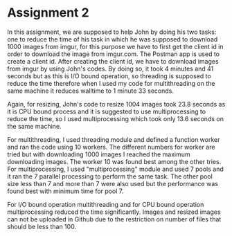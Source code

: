# **Assignment 2**

In this assignment, we are supposed to help John by doing his two tasks: one to reduce the time of his task in which he was supposed to download 1000 images from imgur, for this purpose we have to first get the client id in order to download the image from imgur.com. The Postman app is used to create a client id. After creating the client id, we have to download images from imgur by using John's codes. By doing so, it took 4 minutes and 41 seconds but as this is I/O bound operation, so threading is  supposed to reduce the time therefore when I used my code for multithreading on the same machine it reduces walltime to 1 minute 33 seconds.

Again, for resizing, John's code to resize 1004 images took 23.8 seconds as it is CPU bound process and it is suggested to use multiprocessing to reduce the time, so I used multiprocessing which took only 13.6 seconds on the same machine. 

For multithreading, I used threading module and defined a function worker and ran the code using 10 workers. The different numbers for worker are tried but with downloading 1000 images I reached the maximum downloading images. The worker 10 was found best among the other tries. For multiprocessing, I used "multiprocessing" module and used 7 pools and it ran the 7 parallel processing to perform the same task. The other pool size less than 7 and more than 7 were also used but the performance was found best with minimum time for pool 7.

For I/O bound operation multithreading and for CPU bound operation multiprocessing reduced the time significantly. Images and resized images can not be uploaded in Github due to the restriction on number of files that should be less than 100.
